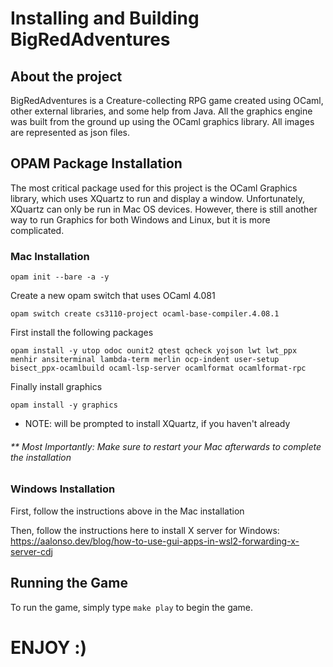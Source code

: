 # Installing and Building BigRedAdventures
## About the project
BigRedAdventures is a Creature-collecting RPG game created using OCaml, other external libraries, and some help from Java. All the graphics engine was built from the ground up using the OCaml graphics library. All images are represented as json files.

## OPAM Package Installation
The most critical package used for this project is the OCaml Graphics library, which uses XQuartz to run and display a window. Unfortunately, XQuartz can only be run in Mac OS devices. However, there is still another way to run Graphics for both Windows and Linux, but it is more complicated.

### Mac Installation
```
opam init --bare -a -y
```

Create a new opam switch that uses OCaml 4.081

```
opam switch create cs3110-project ocaml-base-compiler.4.08.1
```
First install the following packages
```
opam install -y utop odoc ounit2 qtest qcheck yojson lwt lwt_ppx menhir ansiterminal lambda-term merlin ocp-indent user-setup bisect_ppx-ocamlbuild ocaml-lsp-server ocamlformat ocamlformat-rpc
```
Finally install graphics
```
opam install -y graphics
```
* NOTE: will be prompted to install XQuartz, if you haven't already

###### ** Most Importantly: Make sure to restart your Mac afterwards to complete the installation

### Windows Installation

First, follow the instructions above in the Mac installation

Then, follow the instructions here to install X server for Windows:
https://aalonso.dev/blog/how-to-use-gui-apps-in-wsl2-forwarding-x-server-cdj



## Running the Game

To run the game, simply type `make play` to begin the game.

# ENJOY :)
